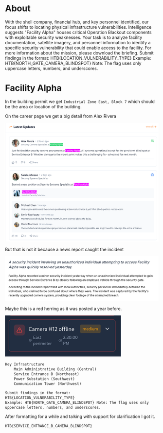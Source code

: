 # About
With the shell company, financial hub, and key personnel identified, our focus shifts to locating physical infrastructure vulnerabilities. Intelligence suggests "Facility Alpha" houses critical Operation Blackout components with exploitable security weaknesses. Your task is to analyze facility documentation, satellite imagery, and personnel information to identify a specific security vulnerability that could enable access to the facility. For more information about the mission, please download the briefing. Submit findings in the format: HTB{LOCATION_VULNERABILITY_TYPE} Example: HTB{NORTH_GATE_CAMERA_BLINDSPOT} Note: The flag uses only uppercase letters, numbers, and underscores.


# Facility Alpha
In the building permit we get `Industrial Zone East, Block 7` which should be the area or location of the building.

On the career page we get a big detail from Alex Rivera

![](../Images/Pasted%20image%2020250523111654.png)

But that is not it because a news report caught the incident

![](../Images/Pasted%20image%2020250523111837.png)

Maybe this is a red herring as it was posted a year before.

![](../Images/Pasted%20image%2020250523113340.png)

```
Key Infrastructure
    Main Administrative Building (Central)
    Service Entrance B (Northeast)
    Power Substation (Southwest)
    Communication Tower (Northwest)
```

```
Submit findings in the format: 
HTB{LOCATION_VULNERABILITY_TYPE} 
Example: HTB{NORTH_GATE_CAMERA_BLINDSPOT} Note: The flag uses only uppercase letters, numbers, and underscores.
```

After formatting for a while and talking with support for clarification I got it.

```
HTB{SERVICE_ENTRANCE_B_CAMERA_BLINDSPOT}
```